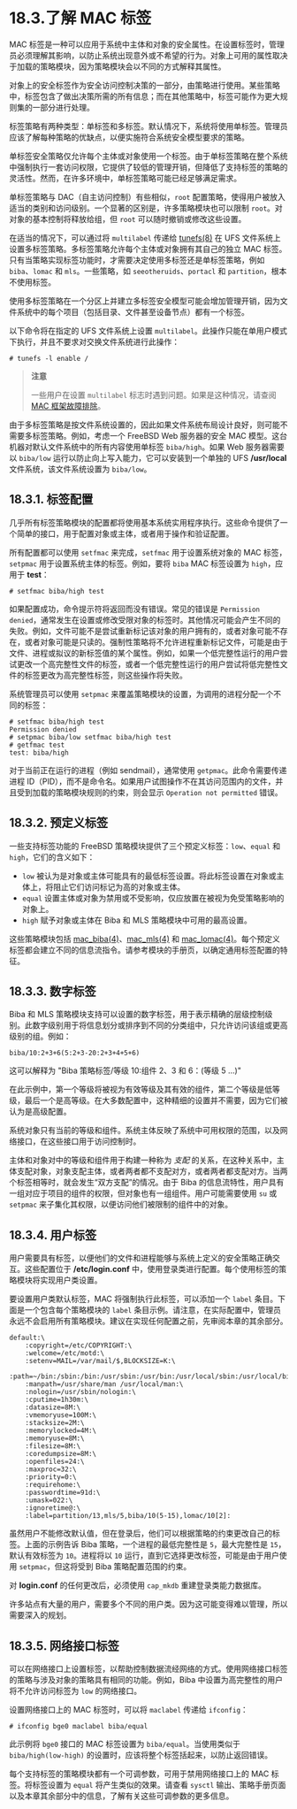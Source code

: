 # 18.3.了解 MAC 标签

MAC 标签是一种可以应用于系统中主体和对象的安全属性。在设置标签时，管理员必须理解其影响，以防止系统出现意外或不希望的行为。对象上可用的属性取决于加载的策略模块，因为策略模块会以不同的方式解释其属性。

对象上的安全标签作为安全访问控制决策的一部分，由策略进行使用。某些策略中，标签包含了做出决策所需的所有信息；而在其他策略中，标签可能作为更大规则集的一部分进行处理。

标签策略有两种类型：单标签和多标签。默认情况下，系统将使用单标签。管理员应该了解每种策略的优缺点，以便实施符合系统安全模型要求的策略。

单标签安全策略仅允许每个主体或对象使用一个标签。由于单标签策略在整个系统中强制执行一套访问权限，它提供了较低的管理开销，但降低了支持标签的策略的灵活性。然而，在许多环境中，单标签策略可能已经足够满足需求。

单标签策略与 DAC（自主访问控制）有些相似，`root` 配置策略，使得用户被放入适当的类别和访问级别。一个显著的区别是，许多策略模块也可以限制 `root`。对对象的基本控制将释放给组，但 `root` 可以随时撤销或修改这些设置。

在适当的情况下，可以通过将 `multilabel` 传递给 [tunefs(8)](https://man.freebsd.org/cgi/man.cgi?query=tunefs&sektion=8&format=html) 在 UFS 文件系统上设置多标签策略。多标签策略允许每个主体或对象拥有其自己的独立 MAC 标签。只有当策略实现标签功能时，才需要决定使用多标签还是单标签策略，例如 `biba`、`lomac` 和 `mls`。一些策略，如 `seeotheruids`、`portacl` 和 `partition`，根本不使用标签。

使用多标签策略在一个分区上并建立多标签安全模型可能会增加管理开销，因为文件系统中的每个项目（包括目录、文件甚至设备节点）都有一个标签。

以下命令将在指定的 UFS 文件系统上设置 `multilabel`。此操作只能在单用户模式下执行，并且不要求对交换文件系统进行此操作：

```
# tunefs -l enable /
```

>**注意**
>
>一些用户在设置 `multilabel` 标志时遇到问题。如果是这种情况，请查阅 [MAC 框架故障排除](https://docs.freebsd.org/en/books/handbook/mac/#mac-troubleshoot)。

由于多标签策略是按文件系统设置的，因此如果文件系统布局设计良好，则可能不需要多标签策略。例如，考虑一个 FreeBSD Web 服务器的安全 MAC 模型。这台机器对默认文件系统中的所有内容使用单标签 `biba/high`。如果 Web 服务器需要以 `biba/low` 运行以防止向上写入能力，它可以安装到一个单独的 UFS **/usr/local** 文件系统，该文件系统设置为 `biba/low`。

## 18.3.1. 标签配置

几乎所有标签策略模块的配置都将使用基本系统实用程序执行。这些命令提供了一个简单的接口，用于配置对象或主体，或者用于操作和验证配置。

所有配置都可以使用 `setfmac` 来完成，`setfmac` 用于设置系统对象的 MAC 标签，`setpmac` 用于设置系统主体的标签。例如，要将 `biba` MAC 标签设置为 `high`，应用于 **test**：

```
# setfmac biba/high test
```

如果配置成功，命令提示符将返回而没有错误。常见的错误是 `Permission denied`，通常发生在设置或修改受限对象的标签时。其他情况可能会产生不同的失败。例如，文件可能不是尝试重新标记该对象的用户拥有的，或者对象可能不存在，或者对象可能是只读的。强制性策略将不允许进程重新标记文件，可能是由于文件、进程或拟议的新标签值的某个属性。例如，如果一个低完整性运行的用户尝试更改一个高完整性文件的标签，或者一个低完整性运行的用户尝试将低完整性文件的标签更改为高完整性标签，则这些操作将失败。

系统管理员可以使用 `setpmac` 来覆盖策略模块的设置，为调用的进程分配一个不同的标签：

```
# setfmac biba/high test
Permission denied
# setpmac biba/low setfmac biba/high test
# getfmac test
test: biba/high
```

对于当前正在运行的进程（例如 sendmail），通常使用 `getpmac`。此命令需要传递进程 ID（PID），而不是命令名。如果用户试图操作不在其访问范围内的文件，并且受到加载的策略模块规则的约束，则会显示 `Operation not permitted` 错误。

## 18.3.2. 预定义标签

一些支持标签功能的 FreeBSD 策略模块提供了三个预定义标签：`low`、`equal` 和 `high`，它们的含义如下：

* `low` 被认为是对象或主体可能具有的最低标签设置。将此标签设置在对象或主体上，将阻止它们访问标记为高的对象或主体。
* `equal` 设置主体或对象为禁用或不受影响，仅应放置在被视为免受策略影响的对象上。
* `high` 赋予对象或主体在 Biba 和 MLS 策略模块中可用的最高设置。

这些策略模块包括 [mac\_biba(4)](https://man.freebsd.org/cgi/man.cgi?query=mac_biba&sektion=4&format=html)、[mac\_mls(4)](https://man.freebsd.org/cgi/man.cgi?query=mac_mls&sektion=4&format=html) 和 [mac\_lomac(4)](https://man.freebsd.org/cgi/man.cgi?query=mac_lomac&sektion=4&format=html)。每个预定义标签都会建立不同的信息流指令。请参考模块的手册页，以确定通用标签配置的特征。

## 18.3.3. 数字标签

Biba 和 MLS 策略模块支持可以设置的数字标签，用于表示精确的层级控制级别。此数字级别用于将信息划分或排序到不同的分类组中，只允许访问该组或更高级别的组。例如：

```
biba/10:2+3+6(5:2+3-20:2+3+4+5+6)
```

这可以解释为 "Biba 策略标签/等级 10:组件 2、3 和 6：(等级 5 …​)"

在此示例中，第一个等级将被视为有效等级及其有效的组件，第二个等级是低等级，最后一个是高等级。在大多数配置中，这种精细的设置并不需要，因为它们被认为是高级配置。

系统对象只有当前的等级和组件。系统主体反映了系统中可用权限的范围，以及网络接口，在这些接口用于访问控制时。

主体和对象对中的等级和组件用于构建一种称为 *支配* 的关系，在这种关系中，主体支配对象，对象支配主体，或者两者都不支配对方，或者两者都支配对方。当两个标签相等时，就会发生“双方支配”的情况。由于 Biba 的信息流特性，用户具有一组对应于项目的组件的权限，但对象也有一组组件。用户可能需要使用 `su` 或 `setpmac` 来子集化其权限，以便访问他们被限制的组件中的对象。

## 18.3.4. 用户标签

用户需要具有标签，以便他们的文件和进程能够与系统上定义的安全策略正确交互。这些配置位于 **/etc/login.conf** 中，使用登录类进行配置。每个使用标签的策略模块将实现用户类设置。

要设置用户类默认标签，MAC 将强制执行此标签，可以添加一个 `label` 条目。下面是一个包含每个策略模块的 `label` 条目示例。请注意，在实际配置中，管理员永远不会启用所有策略模块。建议在实现任何配置之前，先审阅本章的其余部分。

```
default:\
	:copyright=/etc/COPYRIGHT:\
	:welcome=/etc/motd:\
	:setenv=MAIL=/var/mail/$,BLOCKSIZE=K:\
	:path=~/bin:/sbin:/bin:/usr/sbin:/usr/bin:/usr/local/sbin:/usr/local/bin:\
	:manpath=/usr/share/man /usr/local/man:\
	:nologin=/usr/sbin/nologin:\
	:cputime=1h30m:\
	:datasize=8M:\
	:vmemoryuse=100M:\
	:stacksize=2M:\
	:memorylocked=4M:\
	:memoryuse=8M:\
	:filesize=8M:\
	:coredumpsize=8M:\
	:openfiles=24:\
	:maxproc=32:\
	:priority=0:\
	:requirehome:\
	:passwordtime=91d:\
	:umask=022:\
	:ignoretime@:\
	:label=partition/13,mls/5,biba/10(5-15),lomac/10[2]:
```

虽然用户不能修改默认值，但在登录后，他们可以根据策略的约束更改自己的标签。上面的示例告诉 Biba 策略，一个进程的最低完整性是 `5`，最大完整性是 `15`，默认有效标签为 `10`。进程将以 `10` 运行，直到它选择更改标签，可能是由于用户使用 `setpmac`，但这将受到 Biba 策略配置范围的约束。

对 **login.conf** 的任何更改后，必须使用 `cap_mkdb` 重建登录类能力数据库。

许多站点有大量的用户，需要多个不同的用户类。因为这可能变得难以管理，所以需要深入的规划。

## 18.3.5. 网络接口标签

可以在网络接口上设置标签，以帮助控制数据流经网络的方式。使用网络接口标签的策略与涉及对象的策略具有相同的功能。例如，Biba 中设置为高完整性的用户将不允许访问标签为 `low` 的网络接口。

设置网络接口上的 MAC 标签时，可以将 `maclabel` 传递给 `ifconfig`：

```
# ifconfig bge0 maclabel biba/equal
```

此示例将 `bge0` 接口的 MAC 标签设置为 `biba/equal`。当使用类似于 `biba/high(low-high)` 的设置时，应该将整个标签括起来，以防止返回错误。

每个支持标签的策略模块都有一个可调参数，可用于禁用网络接口上的 MAC 标签。将标签设置为 `equal` 将产生类似的效果。请查看 `sysctl` 输出、策略手册页面以及本章其余部分中的信息，了解有关这些可调参数的更多信息。
